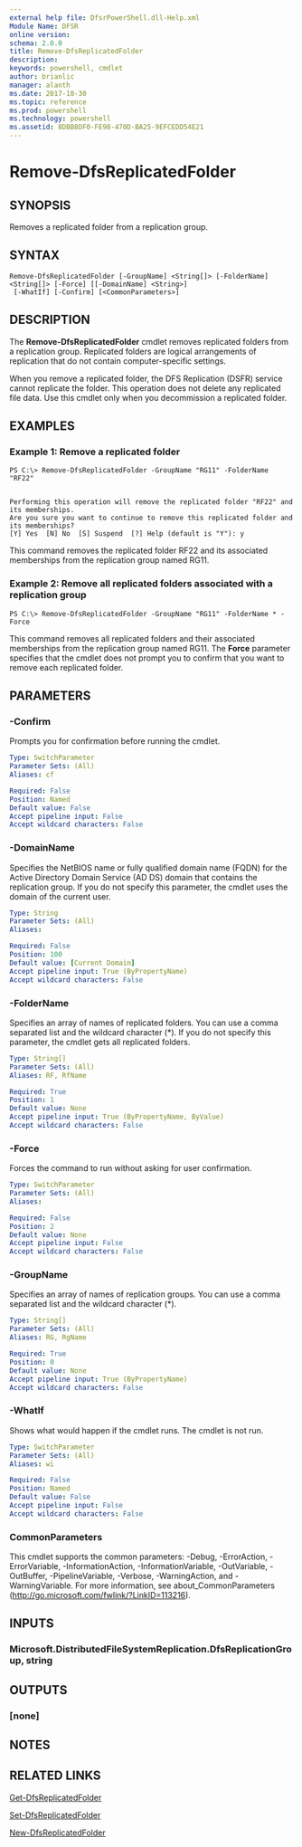 ```yaml
---
external help file: DfsrPowerShell.dll-Help.xml
Module Name: DFSR
online version: 
schema: 2.0.0
title: Remove-DfsReplicatedFolder
description: 
keywords: powershell, cmdlet
author: brianlic
manager: alanth
ms.date: 2017-10-30
ms.topic: reference
ms.prod: powershell
ms.technology: powershell
ms.assetid: 8DBB8DF0-FE98-470D-BA25-9EFCEDD54E21
---
```


# Remove-DfsReplicatedFolder

## SYNOPSIS
Removes a replicated folder from a replication group.

## SYNTAX

```
Remove-DfsReplicatedFolder [-GroupName] <String[]> [-FolderName] <String[]> [-Force] [[-DomainName] <String>]
 [-WhatIf] [-Confirm] [<CommonParameters>]
```

## DESCRIPTION
The **Remove-DfsReplicatedFolder** cmdlet removes replicated folders from a replication group.
Replicated folders are logical arrangements of replication that do not contain computer-specific settings.

When you remove a replicated folder, the DFS Replication (DSFR) service cannot replicate the folder.
This operation does not delete any replicated file data.
Use this cmdlet only when you decommission a replicated folder.

## EXAMPLES

### Example 1: Remove a replicated folder
```
PS C:\> Remove-DfsReplicatedFolder -GroupName "RG11" -FolderName "RF22"


Performing this operation will remove the replicated folder "RF22" and its memberships.
Are you sure you want to continue to remove this replicated folder and its memberships?
[Y] Yes  [N] No  [S] Suspend  [?] Help (default is "Y"): y
```

This command removes the replicated folder RF22 and its associated memberships from the replication group named RG11.

### Example 2: Remove all replicated folders associated with a replication group
```
PS C:\> Remove-DfsReplicatedFolder -GroupName "RG11" -FolderName * -Force
```

This command removes all replicated folders and their associated memberships from the replication group named RG11.
The **Force** parameter specifies that the cmdlet does not prompt you to confirm that you want to remove each replicated folder.

## PARAMETERS

### -Confirm
Prompts you for confirmation before running the cmdlet.

```yaml
Type: SwitchParameter
Parameter Sets: (All)
Aliases: cf

Required: False
Position: Named
Default value: False
Accept pipeline input: False
Accept wildcard characters: False
```

### -DomainName
Specifies the NetBIOS name or fully qualified domain name (FQDN) for the Active Directory Domain Service (AD DS) domain that contains the replication group.
If you do not specify this parameter, the cmdlet uses the domain of the current user.

```yaml
Type: String
Parameter Sets: (All)
Aliases: 

Required: False
Position: 100
Default value: [Current Domain]
Accept pipeline input: True (ByPropertyName)
Accept wildcard characters: False
```

### -FolderName
Specifies an array of names of replicated folders.
You can use a comma separated list and the wildcard character (*).
If you do not specify this parameter, the cmdlet gets all replicated folders.

```yaml
Type: String[]
Parameter Sets: (All)
Aliases: RF, RfName

Required: True
Position: 1
Default value: None
Accept pipeline input: True (ByPropertyName, ByValue)
Accept wildcard characters: False
```

### -Force
Forces the command to run without asking for user confirmation.

```yaml
Type: SwitchParameter
Parameter Sets: (All)
Aliases: 

Required: False
Position: 2
Default value: None
Accept pipeline input: False
Accept wildcard characters: False
```

### -GroupName
Specifies an array of names of replication groups.
You can use a comma separated list and the wildcard character (*).

```yaml
Type: String[]
Parameter Sets: (All)
Aliases: RG, RgName

Required: True
Position: 0
Default value: None
Accept pipeline input: True (ByPropertyName)
Accept wildcard characters: False
```

### -WhatIf
Shows what would happen if the cmdlet runs.
The cmdlet is not run.

```yaml
Type: SwitchParameter
Parameter Sets: (All)
Aliases: wi

Required: False
Position: Named
Default value: False
Accept pipeline input: False
Accept wildcard characters: False
```

### CommonParameters
This cmdlet supports the common parameters: -Debug, -ErrorAction, -ErrorVariable, -InformationAction, -InformationVariable, -OutVariable, -OutBuffer, -PipelineVariable, -Verbose, -WarningAction, and -WarningVariable. For more information, see about_CommonParameters (http://go.microsoft.com/fwlink/?LinkID=113216).

## INPUTS

### Microsoft.DistributedFileSystemReplication.DfsReplicationGroup, string

## OUTPUTS

### [none]

## NOTES

## RELATED LINKS

[Get-DfsReplicatedFolder](./Get-DfsReplicatedFolder.md)

[Set-DfsReplicatedFolder](./Set-DfsReplicatedFolder.md)

[New-DfsReplicatedFolder](./New-DfsReplicatedFolder.md)

